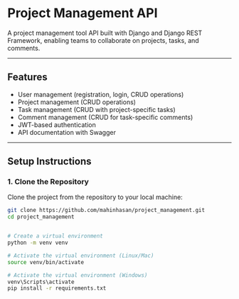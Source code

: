 # Project Management API

A project management tool API built with Django and Django REST Framework, enabling teams to collaborate on projects, tasks, and comments.

---

## **Features**
- User management (registration, login, CRUD operations)
- Project management (CRUD operations)
- Task management (CRUD with project-specific tasks)
- Comment management (CRUD for task-specific comments)
- JWT-based authentication
- API documentation with Swagger

---

## **Setup Instructions**

### **1. Clone the Repository**
Clone the project from the repository to your local machine:
```bash
git clone https://github.com/mahinhasan/project_management.git
cd project_management


# Create a virtual environment
python -m venv venv

# Activate the virtual environment (Linux/Mac)
source venv/bin/activate

# Activate the virtual environment (Windows)
venv\Scripts\activate
pip install -r requirements.txt
